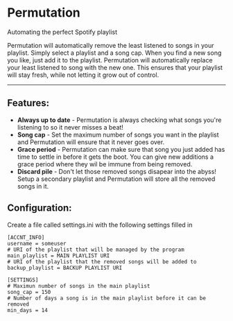 # Permutation
Automating the perfect Spotify playlist

Permutation will automatically remove the least listened to songs in your playlist. Simply select a playlist and a song cap. When you find a new song you like, just add it to the playlist. Permutation will automatically replace your least listened to song with the new one. This ensures that your playlist will stay fresh, while not letting it grow out of control.

___

## Features:
* **Always up to date** - Permutation is always checking what songs you're listening to so it never misses a beat!
* **Song cap** - Set the maximum number of songs you want in the playlist and Permutation will ensure that it never goes over.
* **Grace period** - Permutation can make sure that song you just added has time to settle in before it gets the boot. You can give new additions a grace period where they wil be immune from being removed.
* **Discard pile** - Don't let those removed songs disapear into the abyss! Setup a secondary playlist and Permutation will store all the removed songs in it.

## Configuration:
Create a file called settings.ini with the following settings filled in
```
[ACCNT_INFO]
username = someuser
# URI of the playlist that will be managed by the program
main_playlist = MAIN PLAYLIST URI
# URI of the playlist that the removed songs will be added to
backup_playlist = BACKUP PLAYLIST URI

[SETTINGS]
# Maximun number of songs in the main playlist
song_cap = 150
# Number of days a song is in the main playlist before it can be removed
min_days = 14
```
